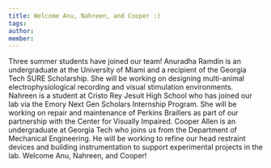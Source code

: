 ```yaml
---
title: Welcome Anu, Nahreen, and Cooper :)
tags:
author: 
member: 
---
```


Three summer students have joined our team! Anuradha Ramdin is an undergraduate at the University of Miami and a recipient of the Georgia Tech SURE Scholarship.  She will be working on designing multi-animal electrophysiological recording and visual stimulation environments.  Nahreen is a student at Cristo Rey Jesuit High School who has joined our lab via the Emory Next Gen Scholars Internship Program.  She will be working on repair and maintenance of Perkins Braillers as part of our partnership with the Center for Visually Impaired.  Cooper Allen is an undergraduate at Georgia Tech who joins us from the Department of Mechanical Engineering.  He will be working to refine our head restraint devices and building instrumentation to support experimental projects in the lab.  Welcome Anu, Nahreen, and Cooper!